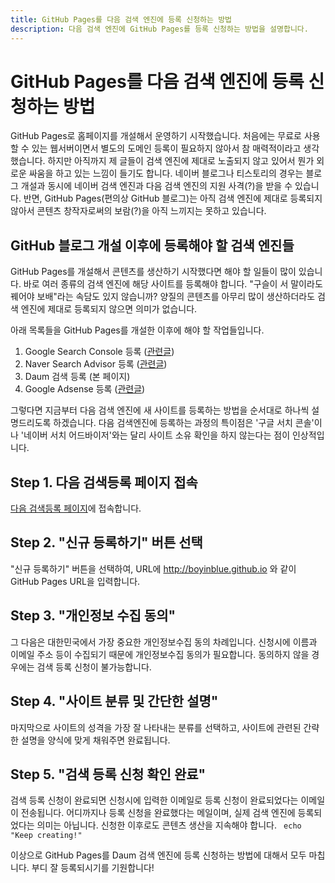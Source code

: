 ```yaml
---
title: GitHub Pages를 다음 검색 엔진에 등록 신청하는 방법
description: 다음 검색 엔진에 GitHub Pages를 등록 신청하는 방법을 설명합니다.
---
```



GitHub Pages를 다음 검색 엔진에 등록 신청하는 방법
===
   

GitHub Pages로 홈페이지를 개설해서 운영하기 시작했습니다. 
처음에는 무료로 사용할 수 있는 웹서버이면서 별도의 도메인 등록이 필요하지 않아서 참 매력적이라고 생각했습니다. 
하지만 아직까지 제 글들이 검색 엔진에 제대로 노출되지 않고 있어서 뭔가 외로운 싸움을 하고 있는 느낌이 들기도 합니다. 
네이버 블로그나 티스토리의 경우는 블로그 개설과 동시에 네이버 검색 엔진과 다음 검색 엔진의 지원 사격(?)을 받을 수 있습니다. 
반면, GitHub Pages(편의상 GitHub 블로그)는 아직 검색 엔진에 제대로 등록되지 않아서 콘텐츠 창작자로써의 보람(?)을 아직 느끼지는 못하고 있습니다.   
   
   
GitHub 블로그 개설 이후에 등록해야 할 검색 엔진들   
---
   

GitHub Pages를 개설해서 콘텐츠를 생산하기 시작했다면 해야 할 일들이 많이 있습니다. 
바로 여러 종류의 검색 엔진에 해당 사이트를 등록해야 합니다. 
"구슬이 서 말이라도 꿰어야 보배"라는 속담도 있지 않습니까? 
양질의 콘텐츠를 아무리 많이 생산하더라도 검색 엔진에 제대로 등록되지 않으면 의미가 없습니다.   
   

아래 목록들을 GitHub Pages를 개설한 이후에 해야 할 작업들입니다.   
1. Google Search Console 등록 ([관련글](https://boyinblue.github.io/002_github_blog/002_google_search_console_apply.html))
2. Naver Search Advisor 등록 ([관련글](https://boyinblue.github.io/002_github_blog/003_naver_search_advisor.html))
3. Daum 검색 등록 (본 페이지)
4. Google Adsense 등록 ([관련글](https://boyinblue.github.io/002_github_blog/004_google_adsense_github_pages.html))
   

그렇다면 지금부터 다음 검색 엔진에 새 사이트를 등록하는 방법을 순서대로 하나씩 설명드리도록 하겠습니다. 
다음 검색엔진에 등록하는 과정의 특이점은 '구글 서치 콘솔'이나 '네이버 서치 어드바이저'와는 달리 사이트 소유 확인을 하지 않는다는 점이 인상적입니다.   
   

Step 1. 다음 검색등록 페이지 접속
---
   

[다음 검색등록 페이지](https://register.search.daum.net/index.daum "다음 검색 등록")에 접속합니다.   
   

Step 2. "신규 등록하기" 버튼 선택
---
   

"신규 등록하기" 버튼을 선택하여, URL에 http://boyinblue.github.io 와 같이 GitHub Pages URL을 입력합니다.   
   

Step 3. "개인정보 수집 동의"
---
   

그 다음은 대한민국에서 가장 중요한 개인정보수집 동의 차례입니다. 
신청시에 이름과 이메일 주소 등이 수집되기 때문에 개인정보수집 동의가 필요합니다. 
동의하지 않을 경우에는 검색 등록 신청이 불가능합니다.   
   

Step 4. "사이트 분류 및 간단한 설명"
---
   

마지막으로 사이트의 성격을 가장 잘 나타내는 분류를 선택하고, 
사이트에 관련된 간략한 설명을 양식에 맞게 채워주면 완료됩니다.   
   

Step 5. "검색 등록 신청 확인 완료"
---
   

검색 등록 신청이 완료되면 신청시에 입력한 이메일로 등록 신청이 완료되었다는 이메일이 전송됩니다. 
어디까지나 등록 신청을 완료했다는 메일이며, 실제 검색 엔진에 등록되었다는 의미는 아닙니다. 
신청한 이후로도 콘텐츠 생산을 지속해야 합니다. <code> echo "Keep creating!" </code>
   

이상으로 GitHub Pages를 Daum 검색 엔진에 등록 신청하는 방법에 대해서 모두 마칩니다. 
부디 잘 등록되시기를 기원합니다!   
   


